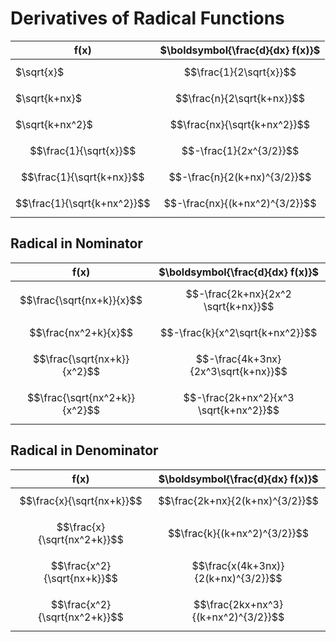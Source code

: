 # Derivatives of Radical Functions

| $\boldsymbol{f(x)}$ | $\boldsymbol{\frac{d}{dx} f(x)}$ |
|--|--|
| $\sqrt{x}$ | $$\frac{1}{2\sqrt{x}}$$ |
| $\sqrt{k+nx}$ | $$\frac{n}{2\sqrt{k+nx}}$$ |
| $\sqrt{k+nx^2}$ | $$\frac{nx}{\sqrt{k+nx^2}}$$ |
| $$\frac{1}{\sqrt{x}}$$ | $$-\frac{1}{2x^{3/2}}$$ |
| $$\frac{1}{\sqrt{k+nx}}$$ | $$-\frac{n}{2(k+nx)^{3/2}}$$ |
| $$\frac{1}{\sqrt{k+nx^2}}$$ | $$-\frac{nx}{(k+nx^2)^{3/2}}$$ |

## Radical in Nominator

| $\boldsymbol{f(x)}$ | $\boldsymbol{\frac{d}{dx} f(x)}$ |
|--|--|
| $$\frac{\sqrt{nx+k}}{x}$$ | $$-\frac{2k+nx}{2x^2 \sqrt{k+nx}}$$ |
| $$\frac{nx^2+k}{x}$$ | $$-\frac{k}{x^2\sqrt{k+nx^2}}$$ |
| $$\frac{\sqrt{nx+k}}{x^2}$$ | $$-\frac{4k+3nx}{2x^3\sqrt{k+nx}}$$ |
| $$\frac{\sqrt{nx^2+k}}{x^2}$$ | $$-\frac{2k+nx^2}{x^3 \sqrt{k+nx^2}}$$ |

## Radical in Denominator

| $\boldsymbol{f(x)}$ | $\boldsymbol{\frac{d}{dx} f(x)}$ |
|--|--|
| $$\frac{x}{\sqrt{nx+k}}$$ | $$\frac{2k+nx}{2(k+nx)^{3/2}}$$ |
| $$\frac{x}{\sqrt{nx^2+k}}$$ | $$\frac{k}{(k+nx^2)^{3/2}}$$ |
| $$\frac{x^2}{\sqrt{nx+k}}$$ | $$\frac{x(4k+3nx)}{2(k+nx)^{3/2}}$$ |
| $$\frac{x^2}{\sqrt{nx^2+k}}$$ | $$\frac{2kx+nx^3}{(k+nx^2)^{3/2}}$$ |
